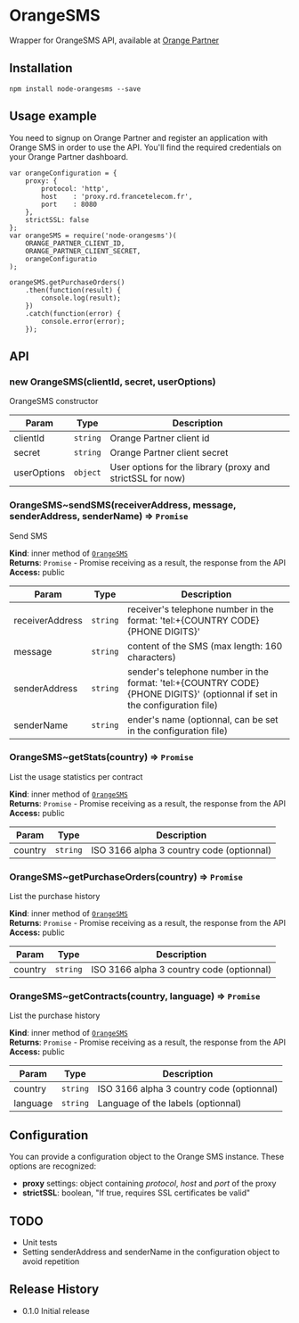 OrangeSMS
=========

Wrapper for OrangeSMS API, available at [Orange Partner](https://www.orangepartner.com/SMS-CI-API)

## Installation

    npm install node-orangesms --save

## Usage example
You need to signup on Orange Partner and register an application with Orange SMS in order to use the API. You'll find the required credentials on your Orange Partner dashboard.

    var orangeConfiguration = {
        proxy: {
            protocol: 'http',
            host    : 'proxy.rd.francetelecom.fr',
            port    : 8080
        },
        strictSSL: false
    };
    var orangeSMS = require('node-orangesms')(
        ORANGE_PARTNER_CLIENT_ID,
        ORANGE_PARTNER_CLIENT_SECRET,
        orangeConfiguratio
    );

    orangeSMS.getPurchaseOrders()
        .then(function(result) {
            console.log(result);
        })
        .catch(function(error) {
            console.error(error);
        });

## API

<a name="new_OrangeSMS_new"></a>
### new OrangeSMS(clientId, secret, userOptions)
OrangeSMS constructor


| Param | Type | Description |
| --- | --- | --- |
| clientId | <code>string</code> | Orange Partner client id |
| secret | <code>string</code> | Orange Partner client secret |
| userOptions | <code>object</code> | User options for the library (proxy and strictSSL for now) |

<a name="OrangeSMS..sendSMS"></a>
### OrangeSMS~sendSMS(receiverAddress, message, senderAddress, senderName) ⇒ <code>Promise</code>
Send SMS

**Kind**: inner method of <code>[OrangeSMS](#OrangeSMS)</code>  
**Returns**: <code>Promise</code> - Promise receiving as a result, the response from the API  
**Access:** public  

| Param | Type | Description |
| --- | --- | --- |
| receiverAddress | <code>string</code> | receiver's telephone number in the format: 'tel:+{COUNTRY CODE}{PHONE DIGITS}' |
| message | <code>string</code> | content of the SMS (max length: 160 characters) |
| senderAddress | <code>string</code> | sender's telephone number in the format: 'tel:+{COUNTRY CODE}{PHONE DIGITS}' (optionnal if set in the configuration file) |
| senderName | <code>string</code> | ender's name (optionnal, can be set in the configuration file) |

<a name="OrangeSMS..getStats"></a>
### OrangeSMS~getStats(country) ⇒ <code>Promise</code>
List the usage statistics per contract

**Kind**: inner method of <code>[OrangeSMS](#OrangeSMS)</code>  
**Returns**: <code>Promise</code> - Promise receiving as a result, the response from the API  
**Access:** public  

| Param | Type | Description |
| --- | --- | --- |
| country | <code>string</code> | ISO 3166 alpha 3 country code (optionnal) |

<a name="OrangeSMS..getPurchaseOrders"></a>
### OrangeSMS~getPurchaseOrders(country) ⇒ <code>Promise</code>
List the purchase history

**Kind**: inner method of <code>[OrangeSMS](#OrangeSMS)</code>  
**Returns**: <code>Promise</code> - Promise receiving as a result, the response from the API  
**Access:** public  

| Param | Type | Description |
| --- | --- | --- |
| country | <code>string</code> | ISO 3166 alpha 3 country code (optionnal) |

<a name="OrangeSMS..getContracts"></a>
### OrangeSMS~getContracts(country, language) ⇒ <code>Promise</code>
List the purchase history

**Kind**: inner method of <code>[OrangeSMS](#OrangeSMS)</code>  
**Returns**: <code>Promise</code> - Promise receiving as a result, the response from the API  
**Access:** public  

| Param | Type | Description |
| --- | --- | --- |
| country | <code>string</code> | ISO 3166 alpha 3 country code (optionnal) |
| language | <code>string</code> | Language of the labels (optionnal) |



## Configuration

You can provide a configuration object to the Orange SMS instance. These options are recognized:
  * **proxy** settings: object containing *protocol*, *host* and *port* of the proxy 
  * **strictSSL**: boolean, "If true, requires SSL certificates be valid"

## TODO

  * Unit tests
  * Setting senderAddress and senderName in the configuration object to avoid repetition

## Release History

* 0.1.0 Initial release